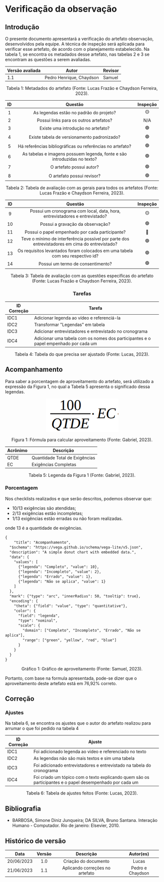 # Verificação da observação

## Introdução

O presente documento apresentará a verificação do artefato observação, desenvolvidos pela equipe. A técnica de inspeção será aplicada para verificar esse artefato, de acordo com o planejamento estabelecido. Na tabela 1, se encontra os metadados desse artefato, nas tabelas 2 e 3 se encontram as questões a serem avaliadas.

<center>

| Versão avaliada | Autor                    | Revisor |
| ---------------- | ------------------------ | ------- |
| 1.1              | Pedro Henrique, Chaydson | Samuel  |

</center>

<div style="text-align: center">
<p> Tabela 1: Metadados do artefato (Fonte: Lucas Frazão e Chaydson Ferreira, 2023). </p>
</div>

| ID |                                 Questão                                 | Inspeção |
| :-: | :-----------------------------------------------------------------------: | :--------: |
| 1 |                 As legendas estão no padrão do projeto?                 |     🟡     |
| 2 |                  Possui links para os outros artefatos?                  |    N/A    |
| 3 |                   Existe uma introdução no artefato?                   |     🟢     |
| 4 |                Existe tabela de versionamento padronizado?                |     🟢     |
| 5 |      Há referências bibliográficas ou referências no artefato?      |     🟢     |
| 6 | As tabelas e imagens possuem legenda, fonte e são introduzidas no texto? |     🟢     |
| 7 |                         O artefato possui autor?                         |     🟢     |
| 8 |                        O artefato possui revisor?                        |     🟢     |

<div style="text-align: center">
<p> Tabela 2: Tabela de avaliação com as gerais para todos os artefatos (Fonte: Lucas Frazão e Chaydson Ferreira, 2023). </p>
</div>

| ID |                                             Questão                                             | Inspeção |
| :-: | :-----------------------------------------------------------------------------------------------: | :--------: |
| 9 |            Possui um cronograma com local, data, hora, entrevistadores e entrevistado?            |     🟡     |
| 10 |                               Possui a gravação da observação?                               |     🟢     |
| 11 |                          Possui o papel empenhado por cada participante?                          |     🔴     |
| 12 | Teve o mínimo de interferência possível por parte dos entrevistadores em cima do entrevistado? |     🟢     |
| 13 |           Os requisitos levantados foram colocados em uma tabela com seu respectivo id?           |     🟢     |
| 14 |                                 Possui um termo de consentimento?                                 |     🟢     |

<div style="text-align: center">
<p> Tabela 3: Tabela de avaliação com as questões específicas do artefato (Fonte: Lucas Frazão e Chaydson Ferreira, 2023). </p>
</div>

<center>

### Tarefas

| ID Correção | Tarefa                                                                              |
| ------------- | ----------------------------------------------------------------------------------- |
| IDC1          | Adicionar legenda ao vídeo e referenciá-la                                        |
| IDC2          | Transformar "Legendas" em tabela                                                    |
| IDC3          | Adicionar entrevistadores e entrevistado no cronograma                              |
| IDC4          | Adicionar uma tabela com os nomes dos participantes e o papel empenhado por cada um |

<div style="text-align: center">
<p> Tabela 4: Tabela do que precisa ser ajustado (Fonte: Lucas, 2023). </p>
</div>

</center>

## Acompanhamento

Para saber a porcentagem de aproveitamento do artefato, será utilizado a expressão da Figura 1, no qual a Tabela 5 apresenta o significado dessa legendas.

<div style="text-align: center">
<img src="../../../images/formulaCalculoAproveitamento.png"  alt="legenda da fórmula da figura 1"/>

<p> Figura 1: Fórmula para calcular aproveitamento (Fonte: Gabriel, 2023). </p>
</div>

<center>

| Acrônimo | Descrição                     |
| --------- | ------------------------------- |
| QTDE      | Quantidade Total de Exigências |
| EC        | Exigências Completas           |

<div style="text-align: center">
<p> Tabela 5: Legenda da Figura 1 (Fonte: Gabriel, 2023). </p>
</div>

</center>

### Porcentagem

Nos checklists realizados e que serão descritos, podemos observar que:

- 10/13 exigências são atendidas;
- 2/13 exigências estão incompletas;
- 1/13 exigências estão erradas ou não foram realizadas.

onde 13 é a quantidade de exigências.

```vegalite
{
    "title": "Acompanhamento",
  "$schema": "https://vega.github.io/schema/vega-lite/v5.json",
  "description": "A simple donut chart with embedded data.",
  "data": {
    "values": [
      {"legenda": "Completo", "value": 10},
      {"legenda": "Incompleto", "value": 2},
      {"legenda": "Errado", "value": 1},
      {"legenda": "Não se aplica", "value": 1}
    ]
  },
  "mark": {"type": "arc", "innerRadius": 50, "tooltip": true},
  "encoding": {
    "theta": {"field": "value", "type": "quantitative"},
    "color": {
      "field": "legenda",
      "type": "nominal",
      "scale": {
        "domain": ["Completo", "Incompleto", "Errado", "Não se aplica"],
        "range": ["green", "yellow", "red", "blue"]
      }
    }
  }
}
```

<div style="text-align: center">
<p> Gráfico 1: Gráfico de aproveitamento (Fonte: Samuel, 2023). </p>
</div>

Portanto, com base na formula apresentada, pode-se dizer que o aproveitamento deste artefato está em 76,92% correto.

## Correção

### Ajustes

Na tabela 6, se encontra os ajustes que o autor do artefato realizou para arrumar o que foi pedido na tabela 4

| ID Correção | Ajuste                                                                                                     |
| ------------- | ---------------------------------------------------------------------------------------------------------- |
| IDC1          | Foi adicionado legenda ao video e referenciado no texto                                                    |
| IDC2          | As legendas não são mais textos e sim uma tabela                                                         |
| IDC3          | Foi adicionado entrevistadores e entrevistado na tabela do cronograma                                      |
| IDC4          | Foi criado um tópico com o texto explicando quem são os participantes e o papel desempenhado por cada um |

<div style="text-align: center">
<p> Tabela 6: Tabela de ajustes feitos (Fonte: Lucas, 2023). </p>
</div>

</center>

## Bibliografia

- BARBOSA, Simone Diniz Junqueira; DA SILVA, Bruno Santana. Interação Humano - Computador. Rio de janeiro: Elsevier, 2010.

## Histórico de versão

|    Data    | Versão |            Descrição            |    Autor(es)    |
| :--------: | :-----: | :-------------------------------: | :--------------: |
| 20/06/2023 |   1.0   |      Criação do documento      |      Lucas      |
| 21/06/2023 |   1.1   | Aplicando correções no artefato | Pedro e Chaydson |
